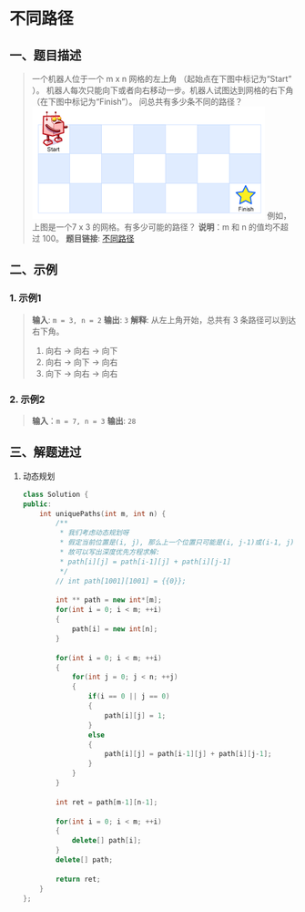 # 不同路径
## 一、题目描述
> 一个机器人位于一个 m x n 网格的左上角 （起始点在下图中标记为“Start” ）。
> 机器人每次只能向下或者向右移动一步。机器人试图达到网格的右下角（在下图中标记为“Finish”）。
> 问总共有多少条不同的路径？
![62.1.png](../picture/62.1.png)
例如，上图是一个7 x 3 的网格。有多少可能的路径？
**说明**：m 和 n 的值均不超过 100。
**题目链接**: [不同路径](https://leetcode-cn.com/problems/unique-paths/)

## 二、示例
### 1. 示例1
> **输入**: `m = 3, n = 2`
> **输出**: `3`
> **解释**: 
> 从左上角开始，总共有 3 条路径可以到达右下角。
> 1. 向右 -> 向右 -> 向下
> 2. 向右 -> 向下 -> 向右
> 3. 向下 -> 向右 -> 向右

### 2. 示例2
> **输入**：`m = 7, n = 3`
> **输出**: `28`

## 三、解题进过
1. 动态规划
   ```c++
   class Solution {
   public:
       int uniquePaths(int m, int n) {
           /**
            * 我们考虑动态规划呀
            * 假定当前位置是(i, j), 那么上一个位置只可能是(i, j-1)或(i-1, j)
            * 故可以写出深度优先方程求解: 
            * path[i][j] = path[i-1][j] + path[i][j-1]
            */
           // int path[1001][1001] = {{0}};
   
           int ** path = new int*[m];
           for(int i = 0; i < m; ++i)
           {
               path[i] = new int[n];
           }
   
           for(int i = 0; i < m; ++i)
           {
               for(int j = 0; j < n; ++j)
               {
                   if(i == 0 || j == 0)
                   {
                       path[i][j] = 1;
                   }
                   else
                   {
                       path[i][j] = path[i-1][j] + path[i][j-1];
                   }
               }
           }
   
           int ret = path[m-1][n-1];
   
           for(int i = 0; i < m; ++i)
           {
               delete[] path[i];
           }
           delete[] path;
   
           return ret;
       }
   };
   
   ```

